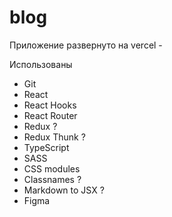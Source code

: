 # blog

Приложение развернуто на vercel - 

Использованы
- Git
- React
- React Hooks
- React Router
- Redux ?
- Redux Thunk ?
- TypeScript
- SASS
- CSS modules
- Classnames ?
- Markdown to JSX ?
- Figma